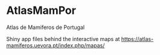 # AtlasMamPor
Atlas de Mamiferos de Portugal

Shiny app files behind the interactive maps at https://atlas-mamiferos.uevora.pt/index.php/mapas/
